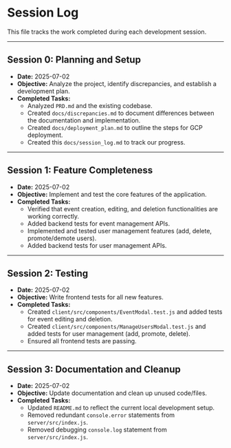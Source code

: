 # Session Log

This file tracks the work completed during each development session.

---

## Session 0: Planning and Setup

*   **Date:** 2025-07-02
*   **Objective:** Analyze the project, identify discrepancies, and establish a development plan.
*   **Completed Tasks:**
    *   Analyzed `PRD.md` and the existing codebase.
    *   Created `docs/discrepancies.md` to document differences between the documentation and implementation.
    *   Created `docs/deployment_plan.md` to outline the steps for GCP deployment.
    *   Created this `docs/session_log.md` to track our progress.

---

## Session 1: Feature Completeness

*   **Date:** 2025-07-02
*   **Objective:** Implement and test the core features of the application.
*   **Completed Tasks:**
    *   Verified that event creation, editing, and deletion functionalities are working correctly.
    *   Added backend tests for event management APIs.
    *   Implemented and tested user management features (add, delete, promote/demote users).
    *   Added backend tests for user management APIs.

---

## Session 2: Testing

*   **Date:** 2025-07-02
*   **Objective:** Write frontend tests for all new features.
*   **Completed Tasks:**
    *   Created `client/src/components/EventModal.test.js` and added tests for event editing and deletion.
    *   Created `client/src/components/ManageUsersModal.test.js` and added tests for user management (add, promote, delete).
    *   Ensured all frontend tests are passing.

---

## Session 3: Documentation and Cleanup

*   **Date:** 2025-07-02
*   **Objective:** Update documentation and clean up unused code/files.
*   **Completed Tasks:**
    *   Updated `README.md` to reflect the current local development setup.
    *   Removed redundant `console.error` statements from `server/src/index.js`.
    *   Removed debugging `console.log` statement from `server/src/index.js`.

